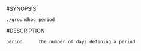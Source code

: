 #SYNOPSIS

    ./groundhog period

#DESCRIPTION

    period      the number of days defining a period
